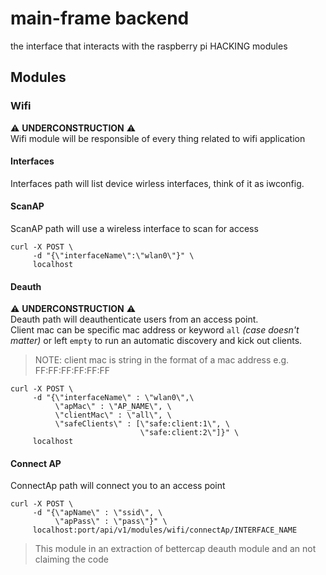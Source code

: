 # main-frame backend
the interface that interacts with the raspberry pi HACKING modules

## Modules

### Wifi
:warning: __UNDERCONSTRUCTION__ :warning:\
Wifi module will be responsible of every thing related to wifi application 

#### Interfaces
Interfaces path will list device wirless interfaces, think of it as iwconfig.

#### ScanAP
ScanAP path will use a wireless interface to scan for access 
```console
curl -X POST \
     -d "{\"interfaceName\":\"wlan0\"}" \
     localhost
```

#### Deauth
:warning: __UNDERCONSTRUCTION__ :warning:\
Deauth path will deauthenticate users from an access point.\
Client mac can be specific mac address or keyword `all` *(case doesn't matter)* or left `empty` to run an automatic discovery and kick out clients.
>NOTE: client mac is string in the format of a mac address e.g. FF:FF:FF:FF:FF:FF

```console
curl -X POST \
     -d "{\"interfaceName\" : \"wlan0\",\
          \"apMac\" : \"AP_NAME\", \
          \"clientMac\" : \"all\", \
          \"safeClients\" : [\"safe:client:1\", \
                             \"safe:client:2\"]}" \
     localhost
```

#### Connect AP
ConnectAp path will connect you to an access point
```console
curl -X POST \
     -d "{\"apName\" : \"ssid\", \
          \"apPass\" : \"pass\"}" \
     localhost:port/api/v1/modules/wifi/connectAp/INTERFACE_NAME
```



>This module in an extraction of bettercap deauth module and an not claiming the code